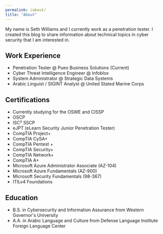 ```yaml
---
permalink: /about/
title: "About"
---
```


My name is Seth Williams and I currently work as a penetration tester. I created this blog to share information about technical topics in cyber security that I am interested in.

## Work Experience

- Penetration Tester @ Pueo Business Solutions (Current)
- Cyber Threat Intelligence Engineer @ Infoblox
- System Administrator @ Strategic Data Systems
- Arabic Linguist / SIGINT Analyst @ United Stated Marine Corps

## Certifications

- Currently studying for the OSWE and CISSP
- OSCP
- ISC² SSCP
- eJPT (eLearn Security Junior Penetration Tester)
- CompTIA Project+
- CompTIA CySA+
- CompTIA Pentest +
- CompTIA Security+
- CompTIA Network+
- CompTIA A+
- Microsoft Azure Administrator Associate (AZ-104)
- Microsoft Azure Fundamentals (AZ-900)
- Microsoft Security Fundamentals (98-367)
- ITILv4 Foundations

## Education

- B.S. in Cybersecurity and Information Assurance from Western Governor's University
- A.A. in Arabic Language and Culture from Defense Language Institute Foreign Language Center

